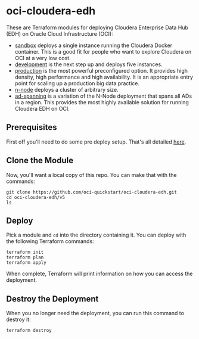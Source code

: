 # oci-cloudera-edh
These are Terraform modules for deploying Cloudera Enterprise Data Hub (EDH) on Oracle Cloud Infrastructure (OCI):

* [sandbox](sandbox) deploys a single instance running the Cloudera Docker container.  This is a good fit for people who want to explore Cloudera on OCI at a very low cost.
* [development](development) is the next step up and deploys five instances.
* [production](production) is the most powerful preconfigured option.  It provides high density, high performance and high availability.  It is an appropriate entry point for scaling up a production big data practice.
* [n-node](n-node) deploys a cluster of arbitrary size.
* [ad-spanning](ad-spanning) is a variation of the N-Node deployment that spans all ADs in a region.  This provides the most highly available solution for running Cloudera EDH on OCI.

## Prerequisites
First off you'll need to do some pre deploy setup.  That's all detailed [here](https://github.com/oci-quickstart/oci-prerequisites).

## Clone the Module
Now, you'll want a local copy of this repo.  You can make that with the commands:

    git clone https://github.com/oci-quickstart/oci-cloudera-edh.git
    cd oci-cloudera-edh/v5
    ls

## Deploy
Pick a module and `cd` into the directory containing it.  You can deploy with the following Terraform commands:

    terraform init
    terraform plan
    terraform apply

When complete, Terraform will print information on how you can access the deployment.

## Destroy the Deployment
When you no longer need the deployment, you can run this command to destroy it:

    terraform destroy

